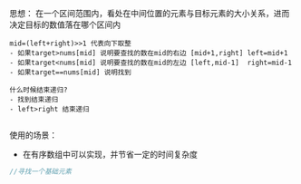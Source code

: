 思想：
在一个区间范围内，看处在中间位置的元素与目标元素的大小关系，进而决定目标的数值落在哪个区间内
```
mid=(left+right)>>1 代表向下取整
- 如果target>nums[mid] 说明要查找的数在mid的右边 [mid+1,right] left=mid+1
- 如果target<nums[mid] 说明要查找的数在mid的左边 [left,mid-1]  right=mid-1
- 如果target==nums[mid] 说明找到

什么时候结束递归?
- 找到结束递归
- left>right 结束递归


```


使用的场景：
- 在有序数组中可以实现，并节省一定的时间复杂度


```js
//寻找一个基础元素


```


